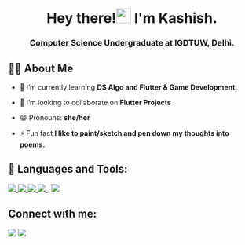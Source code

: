 <h1 align="center">Hey there!<img src="https://raw.githubusercontent.com/MartinHeinz/MartinHeinz/master/wave.gif" width="30px">  I'm Kashish.</h1>
<h3 align="center">Computer Science Undergraduate at IGDTUW, Delhi.</h3>
<p>


## 🙋‍♀️ About Me 

- 🌱 I’m currently learning **DS Algo and Flutter & Game Development.**

- 👯 I’m looking to collaborate on **Flutter Projects**

- 😄 Pronouns: **she/her**

- ⚡ Fun fact **I like to paint/sketch and pen down my thoughts into poems.**

## 🚀 Languages and Tools:

<p align="left"> 
    <a href="https://isocpp.org/" target="_blank"> <img src="https://img.icons8.com/color/48/000000/c-plus-plus-logo.png"/> </a>
    <a href="https://flutter.dev" target="_blank"> <img src="https://img.icons8.com/color/48/000000/flutter.png"/> </a> 
    <a href="https://www.python.org" target="_blank"> <img src="https://img.icons8.com/color/48/000000/python.png"/> </a> 
    <a style="padding-right:8px;" href="https://dart.dev/" target="_blank"> <img src="https://img.icons8.com/color/48/000000/dart.png"/> </a> 
    <a style="padding-right:8px;" href="https://www.cprogramming.com/" target="_blank"> <img src="https://img.icons8.com/color/48/000000/c-programming.png"/> </a>
</p>

## Connect with me:
<p align="left">

<a href = "https://www.linkedin.com/in/kashish-kumari-a453991b6"><img src="https://img.icons8.com/fluent/48/000000/linkedin.png"/></a>
<a href = "https://medium.com/@kashish-k"><img src="https://img.icons8.com/plumpy/48/000000/medium-logo.png"/></a>

</p>

